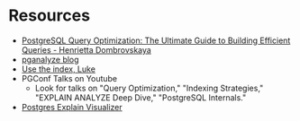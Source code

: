 # Resources
- [PostgreSQL Query Optimization: The Ultimate Guide to Building Efficient Queries - Henrietta Dombrovskaya](https://www.amazon.com/PostgreSQL-Query-Optimization-Ultimate-Efficient/dp/1484268849#:~:text=are%20frequently%20purchased-,PostgreSQL%20Query%20Optimization%3A%20The%20Ultimate%20Guide%20to%20Building%20Efficient%20Queries,Paperback)
- [pganalyze blog](https://pganalyze.com/blog)
- [Use the index, Luke](https://use-the-index-luke.com/)
- PGConf Talks on Youtube
	- Look for talks on "Query Optimization," "Indexing Strategies," "EXPLAIN ANALYZE Deep Dive," "PostgreSQL Internals."
- [Postgres Explain Visualizer](https://www.pgexplain.dev/)
